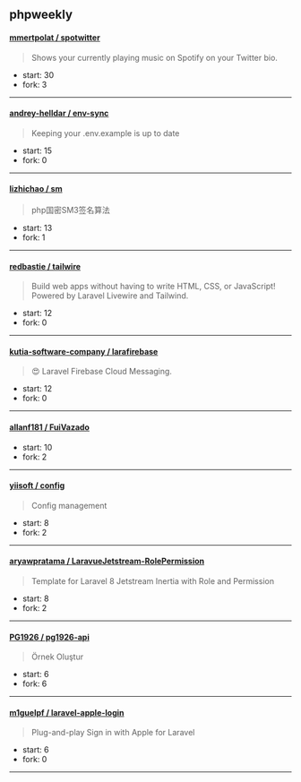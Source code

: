 ## phpweekly

#### [mmertpolat / spotwitter](https://github.com/mmertpolat/spotwitter)

> Shows your currently playing music on Spotify on your Twitter bio.

+ start: 30
+ fork: 3

----


#### [andrey-helldar / env-sync](https://github.com/andrey-helldar/env-sync)

> Keeping your .env.example is up to date

+ start: 15
+ fork: 0

----


#### [lizhichao / sm](https://github.com/lizhichao/sm)

> php国密SM3签名算法

+ start: 13
+ fork: 1

----


#### [redbastie / tailwire](https://github.com/redbastie/tailwire)

> Build web apps without having to write HTML, CSS, or JavaScript! Powered by Laravel Livewire and Tailwind.

+ start: 12
+ fork: 0

----


#### [kutia-software-company / larafirebase](https://github.com/kutia-software-company/larafirebase)

> 😍 Laravel Firebase Cloud Messaging.

+ start: 12
+ fork: 0

----


#### [allanf181 / FuiVazado](https://github.com/allanf181/FuiVazado)

> 

+ start: 10
+ fork: 2

----


#### [yiisoft / config](https://github.com/yiisoft/config)

> Config management

+ start: 8
+ fork: 2

----


#### [aryawpratama / LaravueJetstream-RolePermission](https://github.com/aryawpratama/LaravueJetstream-RolePermission)

> Template for Laravel 8 Jetstream Inertia with Role and Permission

+ start: 8
+ fork: 2

----


#### [PG1926 / pg1926-api](https://github.com/PG1926/pg1926-api)

> Örnek Oluştur

+ start: 6
+ fork: 6

----


#### [m1guelpf / laravel-apple-login](https://github.com/m1guelpf/laravel-apple-login)

> Plug-and-play Sign in with Apple for Laravel

+ start: 6
+ fork: 0

----

